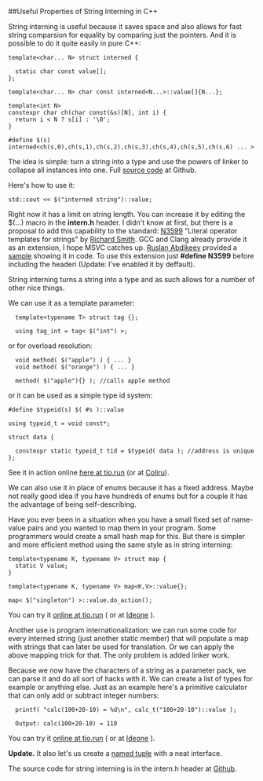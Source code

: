
##Useful Properties of String Interning in C++

  String interning is useful because it saves space and also allows for fast string comparsion
  for equality by comparing just the pointers. And it is possible to do it quite easily in pure
  C++:

    template<char... N> struct interned {
      
      static char const value[];
    };
    
    template<char... N> char const interned<N...>::value[]{N...};
    
    template<int N>
    constexpr char ch(char const(&s)[N], int i) {
      return i < N ? s[i] : '\0';
    }
    
    #define $(s) interned<ch(s,0),ch(s,1),ch(s,2),ch(s,3),ch(s,4),ch(s,5),ch(s,6) ... >

  The idea is simple: turn a string into a type and use the powers of linker to collapse all
  instances into one. Full [source code][intern] at Github.

  Here's how to use it:

    std::cout << $("interned string")::value;

  Right now it has a limit on string length. You can increase it by editing the $(...) macro in
  the **intern.h** header. I didn't know at first, but there is a proposal to add this capability 
  to the standard: [N3599][] "Literal operator templates for strings" by [Richard Smith][rich]. 
  GCC and Clang already provide it as an extension, I hope MSVC catches up. [Ruslan Abdikeev][a] 
  provided a [sample][gista1] showing it in code. To use this extension just **#define N3599** 
  before including the headeri (Update: I've enabled it by deffault).

  String interning turns a string into a type and as such allows for a number of other nice things.

  We can use it as a template parameter:

      template<typename T> struct tag {};
      
      using tag_int = tag< $("int") >;

  or for overload resolution:

      void method( $("apple") ) { ... }
      void method( $("orange") ) { ... }
      
      method( $("apple"){} ); //calls apple method

  or it can be used as a simple type id system:

    #define $typeid(s) $( #s )::value

    using typeid_t = void const*;

    struct data {
    
      constexpr static typeid_t tid = $typeid( data ); //address is unique
    };

  See it in action online [here at tio.run][i-tio] (or at [Coliru][i-col]).

  We can also use it in place of enums because it has a fixed address. Maybe not really good idea 
  if you have hundreds of enums but for a couple it has the advantage of being self-describing.

  Have you ever been in a situation when you have a small fixed set of name-value pairs and you
  wanted to map them in your program. Some programmers would create a small hash map for this.
  But there is simpler and more efficient method using the same style as in string interning:

    template<typename K, typename V> struct map {
      static V value;
    }
    
    template<typename K, typename V> map<K,V>::value{};
    
    map< $("singleton") >::value.do_action();

  You can try it [online at tio.run][m-tio] ( or at [Ideone][m-ide] ).

  Another use is program internationalization: we can run some code for every interned string 
  (just another static member) that will populate a map with strings that can later be used
  for translation. Or we can apply the above mapping trick for that. The only problem is added
  linker work.

  Because we now have the characters of a string as a parameter pack, we can parse it and do all 
  sort of hacks with it. We can create a list of types for example or anything else. Just as an 
  example here's a primitive calculator that can only add or subtract integer numbers:

      printf( "calc(100+20-10) = %d\n", calc_t("100+20-10")::value );
      
      Output: calc(100+20-10) = 110

  You can try it [online at tio.run][c-tio] ( or at [Ideone][c-ide] ).

  **Update.** It also let's us create a [named tuple][nuple] with a neat interface.

  The source code for string interning is in the intern.h header at [Github][intern].


  [intern]: https://github.com/alexpolt/luple "C++ String Interning"
  [rich]: https://twitter.com/zygoloid "Richard Smith"
  [a]: https://twitter.com/aruslan "Ruslan Abdikeev"
  [gista1]: https://gist.github.com/alexpolt/532b48b9353e98e276b79296ec9f4ab6 "C++ String Interning"
  [N3599]: http://open-std.org/JTC1/SC22/WG21/docs/papers/2013/n3599.html "Literal operator templates for strings"
  [i-tio]: https://goo.gl/sBtBKn "C++ String Interning Online Example at tio.run"
  [i-col]: http://coliru.stacked-crooked.com/a/ad43084765b89d9c "C++ String Interning Online Example at Coliru"
  [m-tio]: https://goo.gl/ghbfQK "Linkin Using String Interning"
  [m-ide]: https://ideone.com/A9Vk6q "Linkin Using String Interning"
  [c-tio]: https://goo.gl/5gJ3vB "C++ String Interning Calculator Example"
  [c-ide]: https://ideone.com/tDWfwI "C++ String Interning Calculator"
  [nuple]: named-tuple.html "nuple: a Named Tuple"

